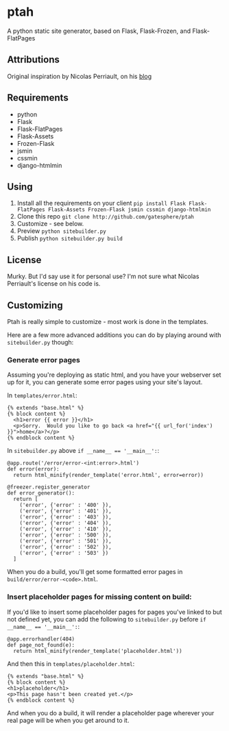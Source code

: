 ptah
====

A python static site generator, based on Flask, Flask-Frozen, and Flask-FlatPages

Attributions
------------
Original inspiration by Nicolas Perriault, on his [blog](https://nicolas.perriault.net/code/2012/dead-easy-yet-powerful-static-website-generator-with-flask/)

Requirements
------------
  - python
  - Flask
  - Flask-FlatPages
  - Flask-Assets
  - Frozen-Flask
  - jsmin
  - cssmin
  - django-htmlmin

Using
-----

  1. Install all the requirements on your client
    `pip install Flask Flask-FlatPages Flask-Assets Frozen-Flask jsmin cssmin django-htmlmin`
  2. Clone this repo
    `git clone http://github.com/gatesphere/ptah`
  3. Customize - see below.
  4. Preview
    `python sitebuilder.py`
  5. Publish
    `python sitebuilder.py build`

License
-------
Murky.  But I'd say use it for personal use?  I'm not sure what Nicolas 
Perriault's license on his code is.

Customizing
-----------
Ptah is really simple to customize - most work is done in the templates.

Here are a few more advanced additions you can do by playing around with
`sitebuilder.py` though:

### Generate error pages
Assuming you're deploying as static html, and you have your webserver
set up for it, you can generate some error pages using your site's 
layout.

In `templates/error.html`:
    
    {% extends "base.html" %}
    {% block content %}
      <h1>error {{ error }}</h1>
      <p>Sorry.  Would you like to go back <a href="{{ url_for('index') }}">home</a>?</p>
    {% endblock content %}
    
In `sitebuilder.py` above `if __name__ == '__main__':`:

    @app.route('/error/error-<int:error>.html')
    def error(error):
      return html_minify(render_template('error.html', error=error))

    @freezer.register_generator
    def error_generator():
      return [
        ('error', {'error' : '400' }),
        ('error', {'error' : '401' }),
        ('error', {'error' : '403' }),
        ('error', {'error' : '404' }),
        ('error', {'error' : '410' }),
        ('error', {'error' : '500' }),
        ('error', {'error' : '501' }),
        ('error', {'error' : '502' }),
        ('error', {'error' : '503' })
      ]

When you do a build, you'll get some formatted error pages in 
`build/error/error-<code>.html`.

### Insert placeholder pages for missing content on build:
If you'd like to insert some placeholder pages for pages you've linked
to but not defined yet, you can add the following to `sitebuilder.py`
before `if __name__ == '__main__':`:

    @app.errorhandler(404)
    def page_not_found(e):
      return html_minify(render_template('placeholder.html'))
      
And then this in `templates/placeholder.html`:

    {% extends "base.html" %}
    {% block content %}
    <h1>placeholder</h1>
    <p>This page hasn't been created yet.</p>
    {% endblock content %}

And when you do a build, it will render a placeholder page wherever
your real page will be when you get around to it.
